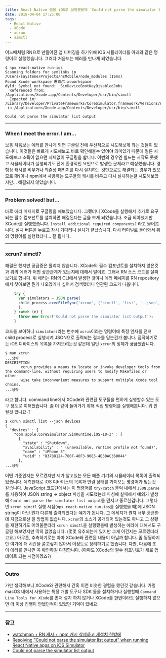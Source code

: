 ```yaml
---
title: React Native 앱을 iOS로 실행했을때 `Could not parse the simulator list output` 에러 해결방법
date: 2018-04-04 17:25:00
tags:
  - React Native
  - XCode
  - xcrun
  - simctl
---
```


여느때처럼 RN으로 만들어진 앱 디버깅을 하기위해 iOS 시뮬레이터를 아래와 같은 명령어로 실행했습니다. 그러다 처음보는 에러를 만나게 되었습니다. <!-- more -->

```shell
$ npx react-native run-ios
Scanning folders for symlinks in /Users/saystone/Projects/hsMobile/node_modules (15ms)
Found Xcode workspace 惠首尔.xcworkspace
dyld: Symbol not found: _SimDeviceBootKeyDisabledJobs
  Referenced from: /Applications/Xcode.app/Contents/Developer/usr/bin/simctl
  Expected in: /Library/Developer/PrivateFrameworks/CoreSimulator.framework/Versions/A/CoreSimulator
 in /Applications/Xcode.app/Contents/Developer/usr/bin/simctl

Could not parse the simulator list output
```

---

### When I meet the error. I am...
보통 처음보는 에러를 만나게 되면 구글링 전에 우선적으로 시도해보게 되는 것들이 있습니다. 이것들은 빠르게 시도해보고 바로 확인해볼수 있어야 의미있기 때문에 얼른 시도해보고 소득이 없으면 지체없이 구글링을 합니다. 이번의 경우엔 빌드는 시작도 못했고 시뮬레이터가 실행되기도 전에 환경적인 요인으로 발생한 문제라고 예상했습니다. 경험상 캐시를 비우거나 의존성 패키지를 다시 설치하는 것만으로도 해결되는 경우가 있으므로 RN이나 npm에서 사용하는 도구들의 캐시를 비우고 다시 설치하는걸 시도해보았지만... 해결되지 않았습니다.

---

### Problem solved! but...
바로 에러 메세지로 구글링을 해보았습니다. 그랬더니 XCode를 실행해서 추가로 요구되는 필수 컴포넌트를 설치하면 해결된다는 글을 보게 되었습니다. 조금 의아했지만 XCode를 실행했습니다. `Install additional required components?` 라고 물어봅니다. 설치 버튼을 누르고 잠시 기다리니 설치가 끝났습니다. 다시 터미널로 돌아와서 위의 명령어를 실행했더니... 잘 됩니다.

---

### xcrun? simctl?
해결은 했지만 궁금증은 풀리지 않습니다. XCode의 필수 컴포넌트를 설치하지 않은것과 위의 에러가 어떤 상관관계가 있는지에 대해서 말이죠. 그래서 RN 소스 코드를 살펴보기로 합니다. 위 에러는 RN의 CLI에서 발생한 것이니 에러 메세지를 RN repository에서 찾아보면 뭔가 나오겠거니 싶어서 검색했더니 연관된 코드가 나옵니다.
```javascript xcrun simctl list --json devices  https://github.com/facebook/react-native/blob/2ad34075f1d048bebb08ef30799ac0d081073150/local-cli/runIOS/runIOS.js#L103-L109
    try {
      var simulators = JSON.parse(
      child_process.execFileSync('xcrun', ['simctl', 'list', '--json', 'devices'], {encoding: 'utf8'})
      );
    } catch (e) {
      throw new Error('Could not parse the simulator list output');
    }
```
코드를 보아하니 `simulators`라는 변수에 `xcrun`이라는 명령어에 특정 인자를 던져 child process로 실행시켜 JSON으로 출력되는 결과를 담는건가 봅니다. 짐작하기로는 iOS 디바이스의 목록을 가져오려는것 같은데 일단 `xcrun`의 정체가 궁금했습니다.
```shell
$ man xcrun
...생략
DESCRIPTION
       xcrun provides a means to locate or invoke developer tools from the command-line, without requiring users to modify Makefiles or other-
       wise take inconvenient measures to support multiple Xcode tool chains.
...생략
```
라고 합니다. command line에서 XCode와 관련된 도구들을 편하게 실행할수 있는 도구 정도로 이해했습니다. 좀 더 깊이 들어가기 위해 직접 명령어를 실행해봅니다. 뭐 안될것 있나요-?
```shell
$ xcrun simctl list --json devices
{
  "devices" : {
    "com.apple.CoreSimulator.SimRuntime.iOS-10-3" : [
      {
        "state" : "Shutdown",
        "availability" : " (unavailable, runtime profile not found)",
        "name" : "iPhone 5",
        "udid" : "D37B8124-786F-40F3-96E5-4E38AC350044"
      },
...생략
```
어떤 기준인지는 모르겠지만 제가 알고있는 모든 애플 기기의 시뮬레이터 목록이 출력되었습니다. 예측한대로 iOS 디바이스의 목록과 연결 상태를 가져오는 명령어가 맞는것 같습니다. JavaScript 코드단에서는 이 명령어를 `try/catch` 블럭 내에서 `JSON.parse`를 사용하여 JSON string -> object 파싱을 시도했는데 파싱에 실패해서 예외가 발생해 `Could not parse the simulator list output`를 던지고 종료한겁니다. 그렇다면 `xcrun simctl` 실행 시점(`npx react-native run-ios`를 실행했을 때)에 JSON string이 아닌 뭔가 다른게 출력되었다는 얘기가 됩니다. 그 메세지가 뭔지 너무 궁금한데 지금으로선 알 방법이 없습니다. `xcrun`의 소스가 공개되어 있는것도 아니고 그 상황을 재현하기도 어려울뿐더러 `xcrun simctl`을 실행했을때 발생하는 에러에 대해서도 구글링 해보았지만 딱히 없었습니다. (몇몇 유추되는게 있지만 그게 이건지는 모르겠더라고요.) 아무튼, 추측하기로는 아마 XCode와 관련된 내용이 아닐까 합니다. 좀 찝찝하지만 여기에 더 시간을 쏟고싶지 않아서 이정도로 정리하기로 했습니다. 다만, 다음에 또 이 에러를 만나면 꼭 확인하길 다짐합니다. (아마도 XCode의 필수 컴포넌트가 새로 업데이트 되는 시점이겠죠?)

---

### Outro
가만 생각해보니 XCode와 관련해서 간혹 이런 비슷한 경험을 했던것 같습니다. 가령 macOS 내에서 사용하는 특정 개발 도구나 SDK 들을 설치하거나 실행할때 `Command Line Tools for XCode`를 먼저 설치 하지 않거나 XCode를 한번이라도 실행하지 않으면 더 이상 진행이 안됐던적이 있었던 기억이 있네요.

---

### 참고
- [watchman + RN 캐시 + npm 캐시 삭제하고 재설치 한방에](https://gist.github.com/saystone/10fd1c52dc4da80c334534f58593bdaa)
- [Resolving "Could not parse the simulator list output" when running React Native apps on iOS Simulator]( https://joelennon.com/resolving-could-not-parse-the-simulator-list-output-when-running-react-native-apps-on-ios-simulator)
- [Could not parse the simulator list output](https://github.com/facebook/react-native/blob/2ad34075f1d048bebb08ef30799ac0d081073150/local-cli/runIOS/runIOS.js#L103-L109)







